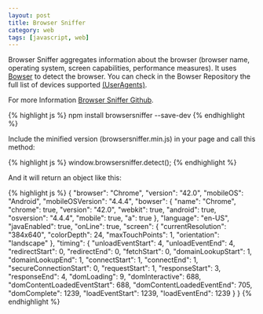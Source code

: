 ```yaml
---
layout: post
title: Browser Sniffer
category: web
tags: [javascript, web]
---
```


Browser Sniffer aggregates information about the browser (browser name, operating system, screen capabilities, performance measures).
It uses  <a href="https://github.com/ded/bowser" target="_blank">Bowser</a> to detect the browser. You can check in the Bowser Repository the full list of devices supported <a href="https://github.com/ded/bowser/blob/master/src/useragents.js" target="_blank">(UserAgents)</a>.


For more Information
<a class="fa fa-github" target="_blank" href="https://github.com/yconoclast/browsersniffer">Browser Sniffer Github</a>.

{% highlight js %}
npm install browsersniffer --save-dev
{% endhighlight %}

Include the minified version (browsersniffer.min.js) in your page and call this method:

{% highlight js %}
window.browsersniffer.detect();
{% endhighlight %}

And it will return an object like this:

{% highlight js %}
{
  "browser": "Chrome",
  "version": "42.0",
  "mobileOS": "Android",
  "mobileOSVersion": "4.4.4",
  "bowser": {
    "name": "Chrome",
    "chrome": true,
    "version": "42.0",
    "webkit": true,
    "android": true,
    "osversion": "4.4.4",
    "mobile": true,
    "a": true
  },
  "language": "en-US",
  "javaEnabled": true,
  "onLine": true,
  "screen": {
    "currentResolution": "384x640",
    "colorDepth": 24,
    "maxTouchPoints": 1,
    "orientation": "landscape"
  },
  "timing": {
    "unloadEventStart": 4,
    "unloadEventEnd": 4,
    "redirectStart": 0,
    "redirectEnd": 0,
    "fetchStart": 0,
    "domainLookupStart": 1,
    "domainLookupEnd": 1,
    "connectStart": 1,
    "connectEnd": 1,
    "secureConnectionStart": 0,
    "requestStart": 1,
    "responseStart": 3,
    "responseEnd": 4,
    "domLoading": 9,
    "domInteractive": 688,
    "domContentLoadedEventStart": 688,
    "domContentLoadedEventEnd": 705,
    "domComplete": 1239,
    "loadEventStart": 1239,
    "loadEventEnd": 1239
  }
}
{% endhighlight %}

